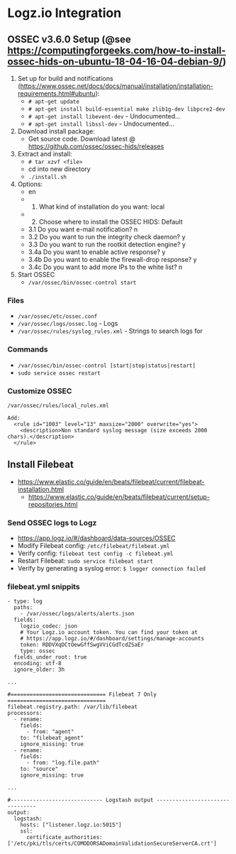 # Logz.io Integration

## OSSEC v3.6.0 Setup (@see https://computingforgeeks.com/how-to-install-ossec-hids-on-ubuntu-18-04-16-04-debian-9/)
1. Set up for build and notifications (https://www.ossec.net/docs/docs/manual/installation/installation-requirements.html#ubuntu):
   * `# apt-get update`
   * `# apt-get install build-essential make zlib1g-dev libpcre2-dev`
   * `# apt-get install libevent-dev` - Undocumented...
   * `# apt-get install libssl-dev` - Undocumented...
2. Download install package:
   * Get source code. Download latest @ https://github.com/ossec/ossec-hids/releases
3. Extract and install:
   * `# tar xzvf <file>`
   * cd into new directory
   * `./install.sh`
4. Options:
   * en
   * 1. What kind of installation do you want: local
   * 2. Choose where to install the OSSEC HIDS: Default
   * 3.1 Do you want e-mail notification? n
   * 3.2 Do you want to run the integrity check daemon? y
   * 3.3 Do you want to run the rootkit detection engine? y
   * 3.4a Do you want to enable active response? y
   * 3.4b Do you want to enable the firewall-drop response? y
   * 3.4c Do you want to add more IPs to the white list? n
5. Start OSSEC
   * `/var/ossec/bin/ossec-control start`

### Files
* `/var/ossec/etc/ossec.conf`
* `/var/ossec/logs/ossec.log` - Logs
* `/var/ossec/rules/syslog_rules.xml` - Strings to search logs for

### Commands
* `/var/ossec/bin/ossec-control [start|stop|status|restart]`
* `sudo service ossec restart`

### Customize OSSEC
```
/var/ossec/rules/local_rules.xml

Add:
  <rule id="1003" level="13" maxsize="2000" overwrite="yes">
    <description>Non standard syslog message (size exceeds 2000 chars).</description>
  </rule>
```

## Install Filebeat
* https://www.elastic.co/guide/en/beats/filebeat/current/filebeat-installation.html
  * https://www.elastic.co/guide/en/beats/filebeat/current/setup-repositories.html

### Send OSSEC logs to Logz
* https://app.logz.io/#/dashboard/data-sources/OSSEC
* Modify Filebeat config: `/etc/filebeat/filebeat.yml`
* Verify config: `filebeat test config -c filebeat.yml`
* Restart Filebeat: `sudo service filebeat start`
* Verify by generating a syslog error: `$ logger connection failed`

### filebeat.yml snippits
```
- type: log
  paths:
    - /var/ossec/logs/alerts/alerts.json
  fields:
    logzio_codec: json
    # Your Logz.io account token. You can find your token at
    # https://app.logz.io/#/dashboard/settings/manage-accounts
    token: RDDVXqDCtOewGffSwgVViCGdTcdZSaEr
    type: ossec
  fields_under_root: true
  encoding: utf-8
  ignore_older: 3h

...

#============================== Filebeat 7 Only ===============================
filebeat.registry.path: /var/lib/filebeat
processors:
  - rename:
    fields:
      - from: "agent"
    to: "filebeat_agent"
    ignore_missing: true
  - rename:
    fields:
      - from: "log.file.path"
    to: "source"
    ignore_missing: true

...

#----------------------------- Logstash output --------------------------------
output:
  logstash:
    hosts: ["listener.logz.io:5015"]
    ssl:
      certificate_authorities: ['/etc/pki/tls/certs/COMODORSADomainValidationSecureServerCA.crt']
```
